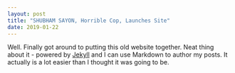```yaml
---
layout: post
title: "SHUBHAM SAYON, Horrible Cop, Launches Site"
date: 2019-01-22
---
```


Well. Finally got around to putting this old website together. Neat thing about it - powered by [Jekyll](http://jekyllrb.com) and I can use Markdown to author my posts. It actually is a lot easier than I thought it was going to be.

